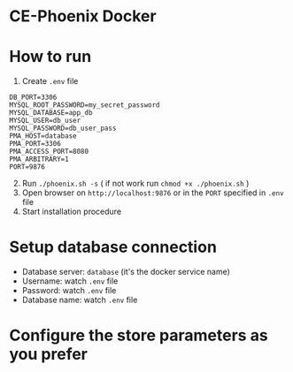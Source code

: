 # CE-Phoenix Docker

# How to run

1. Create `.env` file

```
DB_PORT=3306
MYSQL_ROOT_PASSWORD=my_secret_password
MYSQL_DATABASE=app_db
MYSQL_USER=db_user
MYSQL_PASSWORD=db_user_pass
PMA_HOST=database
PMA_PORT=3306
PMA_ACCESS_PORT=8080
PMA_ARBITRARY=1
PORT=9876
```


2. Run `./phoenix.sh -s` ( if not work run `chmod +x ./phoenix.sh` )
3. Open browser on `http://localhost:9876` or in the `PORT` specified in `.env` file
4. Start installation procedure

# Setup database connection

- Database server: `database` (it's the docker service name)
- Username: watch `.env` file
- Password: watch `.env` file
- Database name: watch `.env` file

# Configure the store parameters as you prefer
